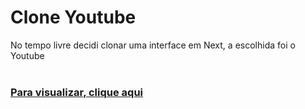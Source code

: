 # Clone Youtube
No tempo livre decidi clonar uma interface em Next, a escolhida foi o Youtube<br><br>
<h3><a href="https://pablowinck-clone-youtube.vercel.app/" target="_blank">Para visualizar, clique aqui</a></h3>
